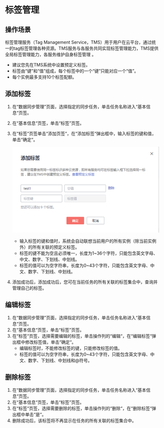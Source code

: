 # 标签管理<a name="drs_synchronization_tag"></a>

## 操作场景<a name="section546965513717"></a>

标签管理服务（Tag Management Service，TMS）用于用户在云平台，通过统一的tag标签管理各种资源。TMS服务与各服务共同实现标签管理能力，TMS提供全局标签管理能力，各服务维护自身标签管理 。

-   建议您先在TMS系统中设置预定义标签。
-   标签由“键”和“值”组成，每个标签中的一个“键”只能对应一个“值”。
-   每个实例最多支持10个标签配额。

## 添加标签<a name="section1895751541018"></a>

1.  在“数据同步管理”页面，选择指定的同步任务，单击任务名称进入“基本信息“页签。
2.  在“基本信息“页签，单击“标签”页签。
3.  在“标签“页签单击“添加页签“，在“添加标签“弹出框中，输入标签的键和值，单击“确定“。

    ![](figures/标签管理-添加标签.png)

    -   输入标签的键和值时，系统会自动联想当前用户的所有实例（除当前实例外）的所有关联的预定义标签。
    -   标签的键不能为空且必须唯一，长度为1\~36个字符，只能包含英文字母、中文、数字、下划线、中划线。
    -   标签的值可以为空字符串，长度为0\~43个字符，只能包含英文字母、中文、数字、下划线、中划线。

4.  添加成功后，添加成功后，您可在当前任务的所有关联的标签集合中，查询并管理自己的标签。

## 编辑标签<a name="section16959151514100"></a>

1.  在“数据同步管理”页面，选择指定的同步任务，单击任务名称进入“基本信息“页签。
2.  在“基本信息“页签，单击“标签”页签。
3.  在“标签“页签，选择需要编辑的标签，单击操作列的“编辑“，在“编辑标签“弹出框中修改标签值，单击“确定“。
    -   编辑标签时，不能修改标签的键，只能修改标签的值。
    -   标签的值可以为空字符串，长度为0\~43个字符，只能包含英文字母、中文、数字、下划线、中划线和@符号。


## 删除标签<a name="section189601515141014"></a>

1.  在“数据同步管理”页面，选择指定的同步任务，单击任务名称进入“基本信息“页签。
2.  在“基本信息“页签，单击“标签”页签。
3.  在“标签“页签，选择需要删除的标签，单击操作列的“删除“，在“删除标签“弹出框中单击“是“。
4.  删除成功后，该标签将不再显示在任务的所有关联的标签集合中。

